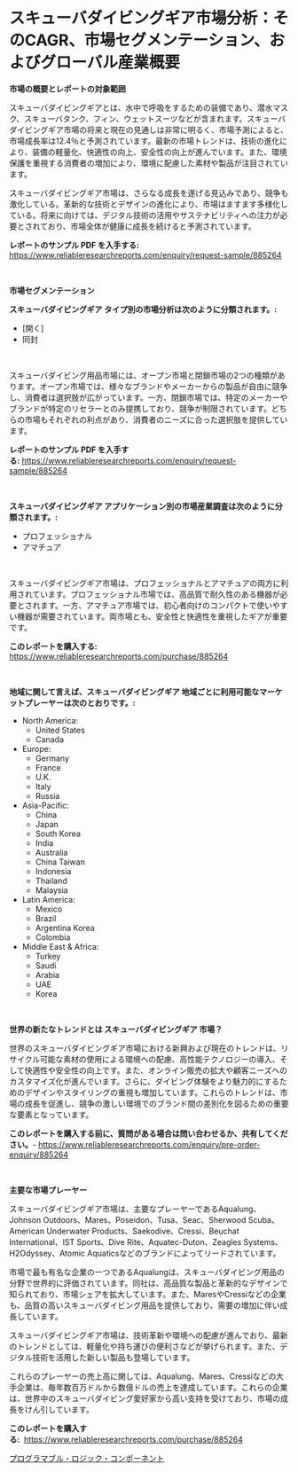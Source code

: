 <p><h1>スキューバダイビングギア市場分析：そのCAGR、市場セグメンテーション、およびグローバル産業概要</h1></p><p><strong>市場の概要とレポートの対象範囲</strong></p>
<p><p>スキューバダイビングギアとは、水中で呼吸をするための装備であり、潜水マスク、スキューバタンク、フィン、ウェットスーツなどが含まれます。スキューバダイビングギア市場の将来と現在の見通しは非常に明るく、市場予測によると、市場成長率は12.4％と予測されています。最新の市場トレンドは、技術の進化により、装備の軽量化、快適性の向上、安全性の向上が進んでいます。また、環境保護を重視する消費者の増加により、環境に配慮した素材や製品が注目されています。</p><p>スキューバダイビングギア市場は、さらなる成長を遂げる見込みであり、競争も激化している。革新的な技術とデザインの進化により、市場はますます多様化している。将来に向けては、デジタル技術の活用やサステナビリティへの注力が必要とされており、市場全体が健康に成長を続けると予測されています。</p></p>
<p><strong>レポートのサンプル PDF を入手する:</strong> <a href="https://www.reliableresearchreports.com/enquiry/request-sample/885264">https://www.reliableresearchreports.com/enquiry/request-sample/885264</a></p>
<p>&nbsp;</p>
<p><strong>市場セグメンテーション</strong></p>
<p><strong>スキューバダイビングギア タイプ別の市場分析は次のように分類されます。:</strong></p>
<p><ul><li>[開く]</li><li>同封</li></ul></p>
<p>&nbsp;</p>
<p><p>スキューバダイビング用品市場には、オープン市場と閉鎖市場の2つの種類があります。オープン市場では、様々なブランドやメーカーからの製品が自由に競争し、消費者は選択肢が広がっています。一方、閉鎖市場では、特定のメーカーやブランドが特定のリセラーとのみ提携しており、競争が制限されています。どちらの市場もそれぞれの利点があり、消費者のニーズに合った選択肢を提供しています。</p></p>
<p><strong>レポートのサンプル PDF を入手する:</strong>&nbsp;<a href="https://www.reliableresearchreports.com/enquiry/request-sample/885264">https://www.reliableresearchreports.com/enquiry/request-sample/885264</a></p>
<p>&nbsp;</p>
<p><strong> スキューバダイビングギア アプリケーション別の市場産業調査は次のように分類されます。:</strong></p>
<p><ul><li>プロフェッショナル</li><li>アマチュア</li></ul></p>
<p>&nbsp;</p>
<p><p>スキューバダイビングギア市場は、プロフェッショナルとアマチュアの両方に利用されています。プロフェッショナル市場では、高品質で耐久性のある機器が必要とされます。一方、アマチュア市場では、初心者向けのコンパクトで使いやすい機器が需要されています。両市場とも、安全性と快適性を重視したギアが重要です。</p></p>
<p><strong>このレポートを購入する:</strong>&nbsp; <a href="https://www.reliableresearchreports.com/purchase/885264">https://www.reliableresearchreports.com/purchase/885264</a></p>
<p>&nbsp;</p>
<p><strong>地域に関して言えば、スキューバダイビングギア 地域ごとに利用可能なマーケットプレーヤーは次のとおりです。:</strong></p>
<p><ul>
    <li>
        North America:
        <ul>
            <li>United States</li>
            <li>Canada</li>
        </ul>
    </li>
    <li>
        Europe:
        <ul>
            <li>Germany</li>
            <li>France</li>
            <li>U.K.</li>
            <li>Italy</li>
            <li>Russia</li>
        </ul>
    </li>
    <li>
        Asia-Pacific:
        <ul>
            <li>China</li>
            <li>Japan</li>
            <li>South Korea</li>
            <li>India</li>
            <li>Australia</li>
            <li>China Taiwan</li>
            <li>Indonesia</li>
            <li>Thailand</li>
            <li>Malaysia</li>
        </ul>
    </li>
    <li>
        Latin America:
        <ul>
            <li>Mexico</li>
            <li>Brazil</li>
            <li>Argentina Korea</li>
            <li>Colombia</li>
        </ul>
    </li>
    <li>
        Middle East & Africa:
        <ul>
            <li>Turkey</li>
            <li>Saudi</li>
            <li>Arabia</li>
            <li>UAE</li>
            <li>Korea</li>
        </ul>
    </li>
    </ul></p>
<p>&nbsp;</p>
<p><strong>世界の新たなトレンドとは スキューバダイビングギア 市場？</strong></p>
<p><p>世界のスキューバダイビングギア市場における新興および現在のトレンドは、リサイクル可能な素材の使用による環境への配慮、高性能テクノロジーの導入、そして快適性や安全性の向上です。また、オンライン販売の拡大や顧客ニーズへのカスタマイズ化が進んでいます。さらに、ダイビング体験をより魅力的にするためのデザインやスタイリングの重視も増加しています。これらのトレンドは、市場の成長を促進し、競争の激しい環境でのブランド間の差別化を図るための重要な要素となっています。</p></p>
<p><strong>このレポートを購入する前に、質問がある場合は問い合わせるか、共有してください。</strong>- <a href="https://www.reliableresearchreports.com/enquiry/pre-order-enquiry/885264">https://www.reliableresearchreports.com/enquiry/pre-order-enquiry/885264</a></p>
<p>&nbsp;</p>
<p><strong>主要な市場プレーヤー</strong></p>
<p><p>スキューバダイビングギア市場は、主要なプレーヤーであるAqualung、Johnson Outdoors、Mares、Poseidon、Tusa、Seac、Sherwood Scuba、American Underwater Products、Saekodive、Cressi、Beuchat International、IST Sports、Dive Rite、Aquatec-Duton、Zeagles Systems、H2Odyssey、Atomic Aquaticsなどのブランドによってリードされています。</p><p>市場で最も有名な企業の一つであるAqualungは、スキューバダイビング用品の分野で世界的に評価されています。同社は、高品質な製品と革新的なデザインで知られており、市場シェアを拡大しています。また、MaresやCressiなどの企業も、品質の高いスキューバダイビング用品を提供しており、需要の増加に伴い成長しています。</p><p>スキューバダイビングギア市場は、技術革新や環境への配慮が進んでおり、最新のトレンドとしては、軽量化や持ち運びの便利さなどが挙げられます。また、デジタル技術を活用した新しい製品も登場しています。</p><p>これらのプレーヤーの売上高に関しては、Aqualung、Mares、Cressiなどの大手企業は、毎年数百万ドルから数億ドルの売上を達成しています。これらの企業は、世界中のスキューバダイビング愛好家から高い支持を受けており、市場の成長をけん引しています。</p></p>
<p><strong>このレポートを購入する:</strong>&nbsp;&nbsp;<a href="https://www.reliableresearchreports.com/purchase/885264">https://www.reliableresearchreports.com/purchase/885264</a></p>
<p><p><a href="https://medium.com/@briaabshire64/%E3%83%97%E3%83%AD%E3%82%B0%E3%83%A9%E3%83%9E%E3%83%96%E3%83%AB%E3%83%AD%E3%82%B8%E3%83%83%E3%82%AF%E3%82%B3%E3%83%B3%E3%83%9D%E3%83%BC%E3%83%8D%E3%83%B3%E3%83%88%E5%B8%82%E5%A0%B4%E3%81%AE%E5%88%86%E6%9E%90%E3%81%A82024%E5%B9%B4%E3%81%8B%E3%82%892031%E5%B9%B4%E3%81%BE%E3%81%A7%E3%81%AE%E4%BA%88%E6%B8%AC%E3%82%B5%E3%82%A4%E3%82%BA-8ab893793a59">プログラマブル・ロジック・コンポーネント</a></p></p>